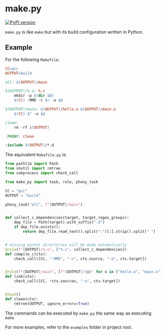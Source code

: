 # make.py

[![PyPI version](https://badge.fury.io/py/make-py.svg)](https://badge.fury.io/py/make-py)

`make.py` is like `make` but with its build configuration written in Python.

## Example

For the following `Makefile`:

```makefile
CC=gcc
OUTPUT=build

all: $(OUTPUT)/main

$(OUTPUT)/%.o: %.c
	mkdir -p $(dir $@)
	$(CC) -MMD -c $< -o $@

$(OUTPUT)/main: $(OUTPUT)/hello.o $(OUTPUT)/main.o
	$(CC) $^ -o $@

clean:
	rm -rf $(OUTPUT)

.PHONY: clean

-include $(OUTPUT)/*.d
```

The equivalent `Makefile.py` is:

```python
from pathlib import Path
from shutil import rmtree
from subprocess import check_call

from make_py import task, rule, phony_task

CC = "gcc"
OUTPUT = "build"

phony_task("all", f"{OUTPUT}/main")


def collect_c_dependencies(target, target_regex_groups):
    dep_file = Path(target).with_suffix(".d")
    if dep_file.exists():
        return dep_file.read_text().split(":")[1].strip().split(" ")


# missing parent directories will be made automatically
@rule(f"{OUTPUT}/%.o", ["%.c", collect_c_dependencies])
def compile_c(ctx):
    check_call([CC, "-MMD", "-c", ctx.source, "-o", ctx.target])


@rule(f"{OUTPUT}/main", [f"{OUTPUT}/{o}" for o in ["hello.o", "main.o"]])
def link(ctx):
    check_call([CC, *ctx.sources, "-o", ctx.target])


@task()
def clean(ctx):
    rmtree(OUTPUT, ignore_errors=True)
```

The commands can be executed by `make.py` the same way as executing `make`

For more examples, refer to the `examples` folder in project root.
